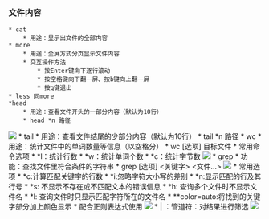 ### 文件内容
	* cat
		* 用途：显示出文件的全部内容
	* more
		* 用途：全屏方式分页显示文件内容
		* 交互操作方法
			* 按Enter键向下逐行滚动
			* 按空格键向下翻一屏、按b键向上翻一屏
			* 按q键退出
	* less 同more
	*head
		* 用途：查看文件开头的一部分内容（默认为10行）
		* head *n 路径
![](https://upload*images.jianshu.io/upload_images/14466013*59b22120e674b359.png?imageMogr2/auto*orient/strip%7CimageView2/2/w/1240)
	* tail
		* 用途：查看文件结尾的少部分内容（默认为10行）
		* tail *n 路径
	* wc
		* 用途：统计文件中的单词数量等信息（以空格分）
		* wc [选项] 目标文件
		* 常用命令选项
			* *l：统计行数
			* *w：统计单词个数
			* *c：统计字节数
![](https://upload*images.jianshu.io/upload_images/14466013*8e18a4c6538f33c8.png?imageMogr2/auto*orient/strip%7CimageView2/2/w/1240)
	* grep
		* 功能：查找文件里符合条件的字符串
		* grep [选项] <关键字> <文件…>
![](https://upload*images.jianshu.io/upload_images/14466013*319d2903fb1c7400.png?imageMogr2/auto*orient/strip%7CimageView2/2/w/1240)
		* 常用选项
			* *c:计算匹配关键字的行数
			* *i:忽略字符大小写的差别
			* *n:显示匹配的行及其行号
			* *s: 不显示不存在或不匹配文本的错误信息
			*  *h: 查询多个文件时不显示文件名
			* *l:   查询文件时只显示匹配字符所在的文件名
			* **color=auto:将找到的关键字部分加上颜色显示
		* 配合正则表达式使用
![](https://upload*images.jianshu.io/upload_images/14466013*a3a062f0f6e5bdeb.png?imageMogr2/auto*orient/strip%7CimageView2/2/w/1240)
		* | ：管道符：对结果进行筛选
![](https://upload*images.jianshu.io/upload_images/14466013*1ff7f785b79d3a21.png?imageMogr2/auto*orient/strip%7CimageView2/2/w/1240)